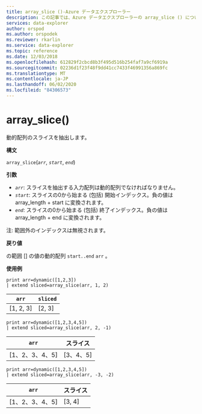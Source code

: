 ```yaml
---
title: array_slice ()-Azure データエクスプローラー
description: この記事では、Azure データエクスプローラーの array_slice () について説明します。
services: data-explorer
author: orspod
ms.author: orspodek
ms.reviewer: rkarlin
ms.service: data-explorer
ms.topic: reference
ms.date: 12/03/2018
ms.openlocfilehash: 612829f2cbcd8b3f495d516b254faf7a9cf6919a
ms.sourcegitcommit: 02236d1f23f48f9dd41cc7433f46991356a869fc
ms.translationtype: MT
ms.contentlocale: ja-JP
ms.lasthandoff: 06/02/2020
ms.locfileid: "84306573"
---
```

# <a name="array_slice"></a>array_slice()

動的配列のスライスを抽出します。

**構文**

`array_slice`(*`arr`*, *`start`*, *`end`*)

**引数**

* *`arr`*: スライスを抽出する入力配列は動的配列でなければなりません。
* *`start`*: スライスの0から始まる (包括) 開始インデックス。負の値は array_length + start に変換されます。
* *`end`*: スライスの0から始まる (包括) 終了インデックス。負の値は array_length + end に変換されます。

注: 範囲外のインデックスは無視されます。

**戻り値**

の範囲 [] の値の動的配列 `start..end` `arr` 。

**使用例**

<!-- csl: https://help.kusto.windows.net:443/Samples -->
```kusto
print arr=dynamic([1,2,3]) 
| extend sliced=array_slice(arr, 1, 2)
```
|`arr`|`sliced`|
|---|---|
|[1, 2, 3]|[2, 3]|

<!-- csl: https://help.kusto.windows.net:443/Samples -->
```kusto
print arr=dynamic([1,2,3,4,5]) 
| extend sliced=array_slice(arr, 2, -1)
```
|`arr`|スライス|
|---|---|
|[1、2、3、4、5]|[3、4、5]|

<!-- csl: https://help.kusto.windows.net:443/Samples -->
```kusto
print arr=dynamic([1,2,3,4,5]) 
| extend sliced=array_slice(arr, -3, -2)
```
|`arr`|スライス|
|---|---|
|[1、2、3、4、5]|[3, 4]|

